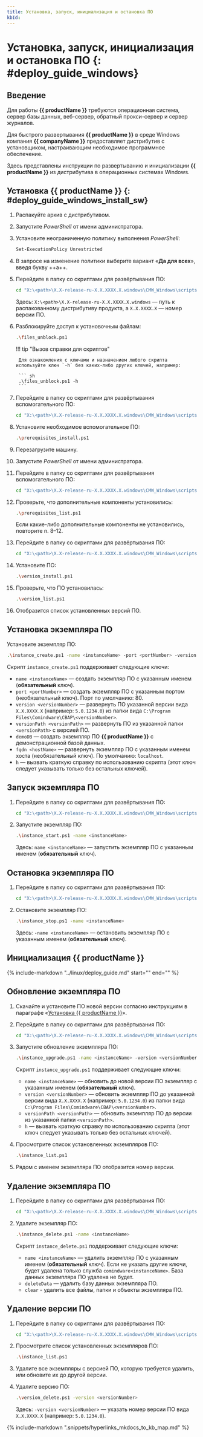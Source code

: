 ```yaml
---
title: Установка, запуск, инициализация и остановка ПО
kbId:
---
```


# Установка, запуск, инициализация и остановка ПО {: #deploy_guide_windows}

## Введение

Для работы **{{ productName }}** требуются операционная система, сервер базы данных, веб-сервер, обратный прокси-сервер и сервер журналов.

Для быстрого развертывания **{{ productName }}** в среде Windows компания **{{ companyName }}** предоставляет дистрибутив с установщиком, настраивающим необходимое программное обеспечение.

Здесь представлены инструкции по развертыванию и инициализации **{{ productName }}** из дистрибутива в операционных системах Windows.

## Установка {{ productName }} {: #deploy_guide_windows_install_sw}

1. Распакуйте архив с дистрибутивом.
2. Запустите _PowerShell_ от имени администратора.
3. Установите неограниченную политику выполнения _PowerShell_:

    ``` sh
    Set-ExecutionPolicy Unrestricted
    ```

4. В запросе на изменение политики выберите вариант «**Да для всех**», введя букву ++a++.
5. Перейдите в папку со скриптами для развёртывания ПО:

    ``` sh
    cd "X:\<path>\X.X-release-ru-X.X.XXXX.X.windows\CMW_Windows\scripts\platform"
    ```

    Здесь: `X:\<path>\X.X-release-ru-X.X.XXXX.X.windows` — путь к распакованному дистрибутиву продукта, а `X.X.XXXX.X` — номер версии ПО.

6. Разблокируйте доступ к установочным файлам:

    ``` sh
    .\files_unblock.ps1
    ```

    !!! tip "Вызов справки для скриптов"

        Для ознакомления с ключами и назначением любого скрипта используйте ключ `-h` без каких-либо других ключей, например:

        ``` sh
        .\files_unblock.ps1 -h
        ```

7. Перейдите в папку со скриптами для развёртывания вспомогательного ПО:

    ``` sh
    cd "X:\<path>\X.X-release-ru-X.X.XXXX.X.windows\CMW_Windows\scripts\prerequisites"
    ```

8. Установите необходимое вспомогательное ПО:

    ``` sh
    .\prerequisites_install.ps1
    ```

9. Перезагрузите машину.
10. Запустите _PowerShell_ от имени администратора.
11. Перейдите в папку со скриптами для развёртывания вспомогательного ПО:

    ``` sh
    cd "X:\<path>\X.X-release-ru-X.X.XXXX.X.windows\CMW_Windows\scripts\prerequisites"
    ```

12. Проверьте, что дополнительные компоненты установились:

    ``` sh
    .\prerequisites_list.ps1
    ```

    Если какие-либо дополнительные компоненты не установились, повторите п. 8–12.

13. Перейдите в папку со скриптами для развёртывания ПО:

    ``` sh
    cd "X:\<path>\X.X-release-ru-X.X.XXXX.X.windows\CMW_Windows\scripts\platform"
    ```

14. Установите ПО:

    ``` sh
    .\version_install.ps1
    ```

15. Проверьте, что ПО установилась:

    ``` sh
    .\version_list.ps1
    ```

16. Отобразится список установленных версий ПО.

## Установка экземпляра ПО

Установите экземпляр ПО:

``` sh
.\instance_create.ps1 -name <instanceName> -port <portNumber> -version <versionNumber> 
```

Скрипт `instance_create.ps1` поддерживает следующие ключи:

- `name <instanceName>` — создать экземпляр ПО с указанным именем (**обязательный** ключ).
- `port <portNumber>` — создать экземпляр ПО с указанным портом (необязательный ключ). Порт по умолчанию: 80.
- `version <versionNumber>` — развернуть ПО указанной версии вида `X.X.XXXX.X` (например: `5.0.1234.0`) из папки вида `C:\Program Files\Comindware\CBAP\<versionNumber>`.
- `versionPath <versionPath>` — развернуть ПО из указанной папки `<versionPath>` с версией ПО.
- `demoDB` — создать экземпляр ПО **{{ productName }}** c демонстрационной базой данных.
- `fqdn <hostName>` — развернуть экземпляр ПО с указанным именем хоста (необязательный ключ). По умолчанию: `localhost`.
- `h` — вызвать краткую справку по использованию скрипта (этот ключ следует указывать только без остальных ключей).

## Запуск экземпляра ПО

1. Перейдите в папку со скриптами для развёртывания ПО:

    ``` sh
    cd "X:\<path>\X.X-release-ru-X.X.XXXX.X.windows\CMW_Windows\scripts\platform"
    ```

2. Запустите экземпляр ПО:

    ``` sh
    .\instance_start.ps1 -name <instanceName>
    ```

    Здесь: `name <instanceName>` — запустить экземпляр ПО с указанным именем (**обязательный** ключ).

## Остановка экземпляра ПО

1. Перейдите в папку со скриптами для развёртывания ПО:

    ``` sh
    cd "X:\<path>\X.X-release-ru-X.X.XXXX.X.windows\CMW_Windows\scripts\platform"
    ```

2. Остановите экземпляр ПО:

    ``` sh
    .\instance_stop.ps1 -name <instanceName>
    ```

    Здесь: `-name <instanceName>` — остановить экземпляр ПО с указанным именем (**обязательный** ключ).

## Инициализация {{ productName }}

{%
include-markdown "../linux/deploy_guide.md"
start="<!--initializate-start-->"
end="<!--initializate-end-->"
%}

## Обновление экземпляра ПО

1. Скачайте и установите ПО новой версии согласно инструкциям в параграфе «[Установка {{ productName }}](#deploy_guide_windows_install_sw)».
2. Перейдите в папку со скриптами для развёртывания ПО:

    ``` sh
    cd "X:\<path>\X.X-release-ru-X.X.XXXX.X.windows\CMW_Windows\scripts\platform"
    ```

3. Запустите обновление экземпляра ПО:

    ``` sh
    .\instance_upgrade.ps1 -name <instanceName> -version <versionNumber> 
    ```

    Скрипт `instance_upgrade.ps1` поддерживает следующие ключи:

    - `name <instanceName>` — обновить до новой версии ПО экземпляр с указанным именем (**обязательный** ключ).
    - `version <versionNumber>` — обновить экземпляр ПО до указанной версии вида `X.X.XXXX.X` (например: `5.0.1234.0`) из папки вида `C:\Program Files\Comindware\CBAP\<versionNumber>`.
    - `versionPath <versionPath>` — обновить экземпляр ПО до версии из указанной папки `<versionPath>`.
    - `h` — вызвать краткую справку по использованию скрипта (этот ключ следует указывать только без остальных ключей).

4. Просмотрите список установленных экземпляров ПО:

    ``` sh
    .\instance_list.ps1
    ```

5. Рядом с именем экземпляра ПО отобразится номер версии.

## Удаление экземпляра ПО

1. Перейдите в папку со скриптами для развёртывания ПО:

    ``` sh
    cd "X:\<path>\X.X-release-ru-X.X.XXXX.X.windows\CMW_Windows\scripts\platform"
    ```

2. Удалите экземпляр ПО:

    ``` sh
    .\instance_delete.ps1 -name <instanceName>
    ```

    Скрипт `instance_delete.ps1` поддерживает следующие ключи:

    - `name <instanceName>` — удалить экземпляр ПО с указанным именем (**обязательный** ключ). Если не указать другие ключи, будет удалена только служба `comindware<instanceName>`. База данных экземпляра ПО удалена не будет.
    - `deleteData` — удалить базу данных экземпляра ПО.
    - `clear` - удалить все файлы, папки и объекты экземпляра ПО.

## Удаление версии ПО

1. Перейдите в папку со скриптами для развёртывания ПО:

    ``` sh
    cd "X:\<path>\X.X-release-ru-X.X.XXXX.X.windows\CMW_Windows\scripts\platform"
    ```

2. Просмотрите список установленных экземпляров ПО:

    ``` sh
    .\instance_list.ps1
    ```

3. Удалите все экземпляры с версией ПО, которую требуется удалить, или обновите их до другой версии.
4. Удалите версию ПО:

    ``` sh
    .\version_delete.ps1 -version <versionNumber>
    ```

    Здесь: `-version <versionNumber>` — указать номер версии ПО вида `X.X.XXXX.X` (например: `5.0.1234.0`).

{%
include-markdown ".snippets/hyperlinks_mkdocs_to_kb_map.md"
%}
